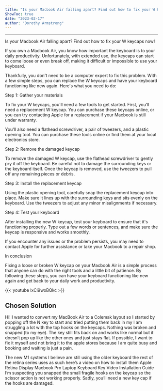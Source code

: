 ```yaml
---
title: "Is your Macbook Air falling apart? Find out how to fix your W keycaps now!"
ShowToc: true 
date: "2023-02-17"
author: "Dorothy Armstrong"
---
```

*****
Is your Macbook Air falling apart? Find out how to fix your W keycaps now!

If you own a Macbook Air, you know how important the keyboard is to your daily productivity. Unfortunately, with extended use, the keycaps can start to come loose or even break off, making it difficult or impossible to use your keyboard.

Thankfully, you don't need to be a computer expert to fix this problem. With a few simple steps, you can replace the W keycaps and have your keyboard functioning like new again. Here's what you need to do:

Step 1: Gather your materials

To fix your W keycaps, you'll need a few tools to get started. First, you'll need a replacement W keycap. You can purchase these keycaps online, or you can try contacting Apple for a replacement if your Macbook is still under warranty.

You'll also need a flathead screwdriver, a pair of tweezers, and a plastic opening tool. You can purchase these tools online or find them at your local electronics store.

Step 2: Remove the damaged keycap

To remove the damaged W keycap, use the flathead screwdriver to gently pry it off the keyboard. Be careful not to damage the surrounding keys or the keyboard itself. Once the keycap is removed, use the tweezers to pull off any remaining pieces or debris.

Step 3: Install the replacement keycap

Using the plastic opening tool, carefully snap the replacement keycap into place. Make sure it lines up with the surrounding keys and sits evenly on the keyboard. Use the tweezers to adjust any minor misalignments if necessary.

Step 4: Test your keyboard

After installing the new W keycap, test your keyboard to ensure that it's functioning properly. Type out a few words or sentences, and make sure the keycap is responsive and works smoothly.

If you encounter any issues or the problem persists, you may need to contact Apple for further assistance or take your Macbook to a repair shop.

In conclusion

Fixing a loose or broken W keycap on your Macbook Air is a simple process that anyone can do with the right tools and a little bit of patience. By following these steps, you can have your keyboard functioning like new again and get back to your daily work and productivity.

{{< youtube lxCi9wxBQkc >}} 



## Chosen Solution
 Hi! I wanted to convert my MacBook Air to a Colemak layout so I started by popping off the N key to start and tried putting them back in my I am struggling a lot with the top hooks on the keycaps. Nothing was broken and snapped (to my eye). The key still fits back on and works like normal but it doesn’t pop up like the other ones and just stays flat. If possible, I want to fix it myself and not bring it to the apple stores because I am quite busy and booking and waiting is just a pain.

 The new M1 systems I believe are still using the older keyboard the rest of the retina series uses as such here’s a video on how to install them Apple Retina Display Macbook Pro Laptop Keyboard Key Video Installation Guide
I’m suspecting you snapped the small fragile hooks on the keycap so the scissor action is not working properly. Sadly, you’ll need a new key cap if the hooks are damaged.




